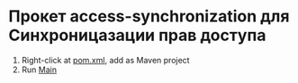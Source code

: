 # Прокет access-synchronization для Синхроницазации прав доступа
1. Right-click at [pom.xml](https://github.com/BarracudaPff/access-synchronization/blob/master/pom.xml), add as Maven project
2. Run [Main](https://github.com/BarracudaPff/access-synchronization/blob/master/src/main/java/Main.java)
